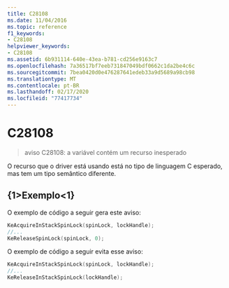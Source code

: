 ```yaml
---
title: C28108
ms.date: 11/04/2016
ms.topic: reference
f1_keywords:
- C28108
helpviewer_keywords:
- C28108
ms.assetid: 6b931114-640e-43ea-b781-cd256e9163c7
ms.openlocfilehash: 7a36517bf7eeb731847049bdf0662c1da2be4c6c
ms.sourcegitcommit: 7bea0420d0e476287641edeb33a9d5689a98cb98
ms.translationtype: MT
ms.contentlocale: pt-BR
ms.lasthandoff: 02/17/2020
ms.locfileid: "77417734"
---
```

# <a name="c28108"></a>C28108

> aviso C28108: a variável contém um recurso inesperado

O recurso que o driver está usando está no tipo de linguagem C esperado, mas tem um tipo semântico diferente.

## <a name="example"></a>{1&gt;Exemplo&lt;1}

O exemplo de código a seguir gera este aviso:

```cpp
KeAcquireInStackSpinLock(spinLock, lockHandle);
//...
KeReleaseSpinLock(spinLock, 0);
```

O exemplo de código a seguir evita esse aviso:

```cpp
KeAcquireInStackSpinLock(spinLock, lockHandle);
//...
KeReleaseInStackSpinLock(lockHandle);
```
